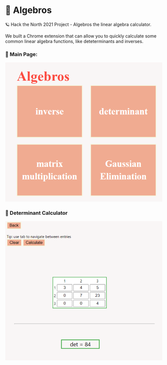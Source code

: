 # :broccoli: Algebros
:ringed_planet: Hack the North 2021 Project - Algebros the linear algebra calculator.

We built a Chrome extension that can allow you to quickly calculate some common linear algebra functions, like deteterminants and inverses.

### :notebook: Main Page:
![image](thumbnail.PNG)

### :abacus: Determinant Calculator
![image](Functions/Determinant/demo.PNG)
